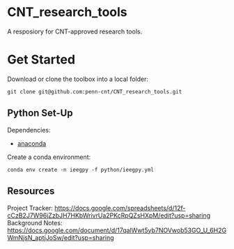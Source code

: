 # CNT_research_tools
A resposiory for CNT-approved research tools.  

# Get Started 

Download or clone the toolbox into a local folder:
```
git clone git@github.com:penn-cnt/CNT_research_tools.git
```


## Python Set-Up

Dependencies: 
* [anaconda](https://www.anaconda.com)

Create a conda environment:
```
conda env create -n ieegpy -f python/ieegpy.yml
```

## Resources

Project Tracker: https://docs.google.com/spreadsheets/d/12f-cCzB2J7W96jZzbJH7HKbWrivrUa2PKcRpQZsHXpM/edit?usp=sharing
Background Notes: https://docs.google.com/document/d/17qalWwt5yb7NOVwob53GO_U_6H2GWmNjsN_aptjJoSw/edit?usp=sharing
